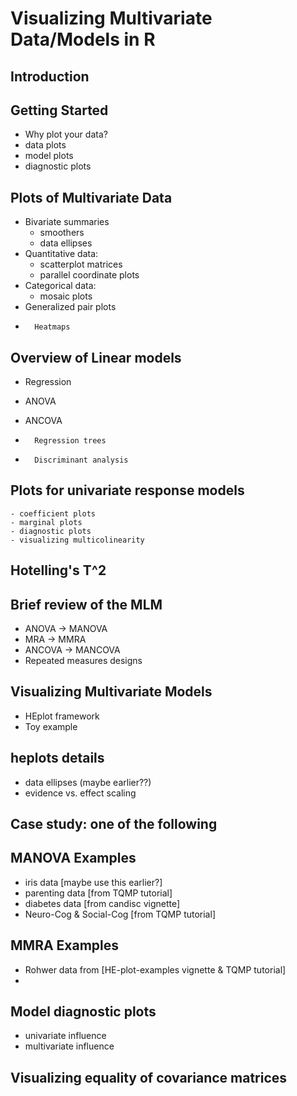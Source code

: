 # Visualizing Multivariate Data/Models in R

## Introduction

## Getting Started

-   Why plot your data?
-   data plots
-   model plots
-   diagnostic plots

## Plots of Multivariate Data

-   Bivariate summaries
    -   smoothers
    -   data ellipses
-   Quantitative data:
    -   scatterplot matrices
    -   parallel coordinate plots
-   Categorical data:
    -   mosaic plots
-   Generalized pair plots
-		Heatmaps

## Overview of Linear models

-   Regression
-   ANOVA
-   ANCOVA

-		Regression trees
-		Discriminant analysis

## Plots for univariate response models

    - coefficient plots
    - marginal plots
    - diagnostic plots
    - visualizing multicolinearity

## Hotelling's T^2

## Brief review of the MLM

-   ANOVA -\> MANOVA
-   MRA -\> MMRA
-   ANCOVA -\> MANCOVA
-   Repeated measures designs

## Visualizing Multivariate Models

-   HEplot framework
-   Toy example

## heplots details

-   data ellipses (maybe earlier??)
-   evidence vs. effect scaling

## Case study: one of the following
## MANOVA Examples

-   iris data [maybe use this earlier?]
-   parenting data [from TQMP tutorial]
-   diabetes data [from candisc vignette]
-   Neuro-Cog & Social-Cog [from TQMP tutorial]

## MMRA Examples

-   Rohwer data from [HE-plot-examples vignette & TQMP tutorial]
-   

## Model diagnostic plots

  - univariate influence
  - multivariate influence

## Visualizing equality of covariance matrices
